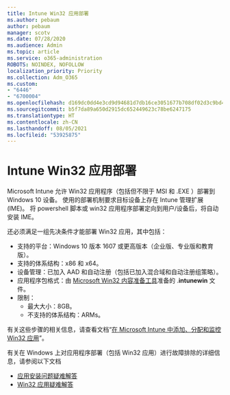```yaml
---
title: Intune Win32 应用部署
ms.author: pebaum
author: pebaum
manager: scotv
ms.date: 07/28/2020
ms.audience: Admin
ms.topic: article
ms.service: o365-administration
ROBOTS: NOINDEX, NOFOLLOW
localization_priority: Priority
ms.collection: Adm_O365
ms.custom:
- "6446"
- "6700004"
ms.openlocfilehash: d169dc0dd4e3cd9d94681d7db16ce3051677b708df02d3c9bd461855daabb295
ms.sourcegitcommit: b5f7da89a650d2915dc652449623c78be6247175
ms.translationtype: HT
ms.contentlocale: zh-CN
ms.lasthandoff: 08/05/2021
ms.locfileid: "53925875"
---
```

# <a name="intune-win32-app-deployment"></a>Intune Win32 应用部署

Microsoft Intune 允许 Win32 应用程序（包括但不限于 MSI 和 .EXE ）部署到 Windows 10 设备。 使用的部署机制要求目标设备上存在 Intune 管理扩展 (IME)。 将 powershell 脚本或 win32 应用程序部署定向到用户/设备后，将自动安装 IME。

还必须满足一组先决条件才能部署 Win32 应用，其中包括：

- 支持的平台：Windows 10 版本 1607 或更高版本（企业版、专业版和教育版）。
- 支持的体系结构：x86 和 x64。
- 设备管理：已加入 AAD 和自动注册（包括已加入混合域和自动注册组策略）。
- 应用程序包格式：由 [Microsoft Win32 内容准备工具](https://docs.microsoft.com/mem/intune/apps/apps-win32-prepare)准备的 .**intunewin** 文件。
- 限制：
    - 最大大小：8GB。
    - 不支持的体系结构：ARMs。

有关这些步骤的相关信息，请查看文档“[在 Microsoft Intune 中添加、分配和监控 Win32 应用](https://docs.microsoft.com/mem/intune/apps/apps-win32-add)”。

有关在 Windows 上对应用程序部署（包括 Win32 应用）进行故障排除的详细信息，请参阅以下文档

- [应用安装问题疑难解答](https://docs.microsoft.com/mem/intune/apps/troubleshoot-app-install)  
- [Win32 应用疑难解答](https://docs.microsoft.com/mem/intune/apps/apps-win32-troubleshoot)